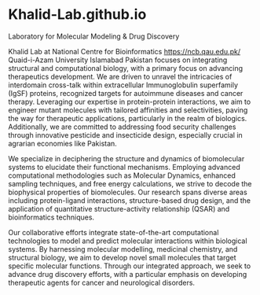 # Khalid-Lab.github.io
Laboratory for Molecular Modeling &amp; Drug Discovery 

Khalid Lab at National Centre for Bioinformatics https://ncb.qau.edu.pk/ Quaid-i-Azam University Islamabad Pakistan focuses on integrating structural and computational biology, with a primary focus on advancing therapeutics development. We are driven to unravel the intricacies of interdomain cross-talk within extracellular Immunoglobulin superfamily (IgSF) proteins, recognized targets for autoimmune diseases and cancer therapy. Leveraging our expertise in protein-protein interactions, we aim to engineer mutant molecules with tailored affinities and selectivities, paving the way for therapeutic applications, particularly in the realm of biologics. Additionally, we are committed to addressing food security challenges through innovative pesticide and insecticide design, especially crucial in agrarian economies like Pakistan.

We specialize in deciphering the structure and dynamics of biomolecular systems to elucidate their functional mechanisms. Employing advanced computational methodologies such as Molecular Dynamics, enhanced sampling techniques, and free energy calculations, we strive to decode the biophysical properties of biomolecules. Our research spans diverse areas including protein-ligand interactions, structure-based drug design, and the application of quantitative structure-activity relationship (QSAR) and bioinformatics techniques.

Our collaborative efforts integrate state-of-the-art computational technologies to model and predict molecular interactions within biological systems. By harnessing molecular modelling, medicinal chemistry, and structural biology, we aim to develop novel small molecules that target specific molecular functions. Through our integrated approach, we seek to advance drug discovery efforts, with a particular emphasis on developing therapeutic agents for cancer and neurological disorders.

